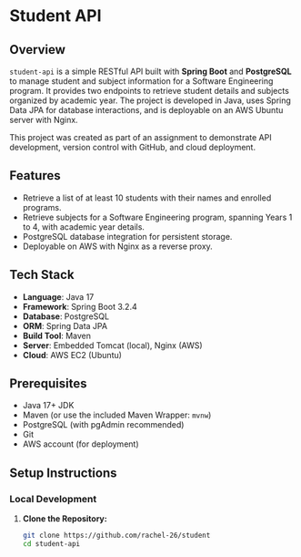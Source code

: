 # Student API

## Overview
`student-api` is a simple RESTful API built with **Spring Boot** and **PostgreSQL** to manage student and subject information for a Software Engineering program. It provides two endpoints to retrieve student details and subjects organized by academic year. The project is developed in Java, uses Spring Data JPA for database interactions, and is deployable on an AWS Ubuntu server with Nginx.

This project was created as part of an assignment to demonstrate API development, version control with GitHub, and cloud deployment.

## Features
- Retrieve a list of at least 10 students with their names and enrolled programs.
- Retrieve subjects for a Software Engineering program, spanning Years 1 to 4, with academic year details.
- PostgreSQL database integration for persistent storage.
- Deployable on AWS with Nginx as a reverse proxy.

## Tech Stack
- **Language**: Java 17
- **Framework**: Spring Boot 3.2.4
- **Database**: PostgreSQL
- **ORM**: Spring Data JPA
- **Build Tool**: Maven
- **Server**: Embedded Tomcat (local), Nginx (AWS)
- **Cloud**: AWS EC2 (Ubuntu)

## Prerequisites
- Java 17+ JDK
- Maven (or use the included Maven Wrapper: `mvnw`)
- PostgreSQL (with pgAdmin recommended)
- Git
- AWS account (for deployment)

## Setup Instructions

### Local Development
1. **Clone the Repository:**
   ```bash
   git clone https://github.com/rachel-26/student
   cd student-api